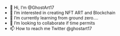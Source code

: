- 👋 Hi, I’m @GhostArt17
- 👀 I’m interested in creating NFT ART and Blockchain
- 🌱 I’m currently learning from ground zero....
- 💞️ I’m looking to collaborate if time permits
- 📫 How to reach me Twitter @ghostart17

<!---
GhostArt17/GhostArt17 is a ✨ special ✨ repository because its `README.md` (this file) appears on your GitHub profile.
You can click the Preview link to take a look at your changes.
--->
